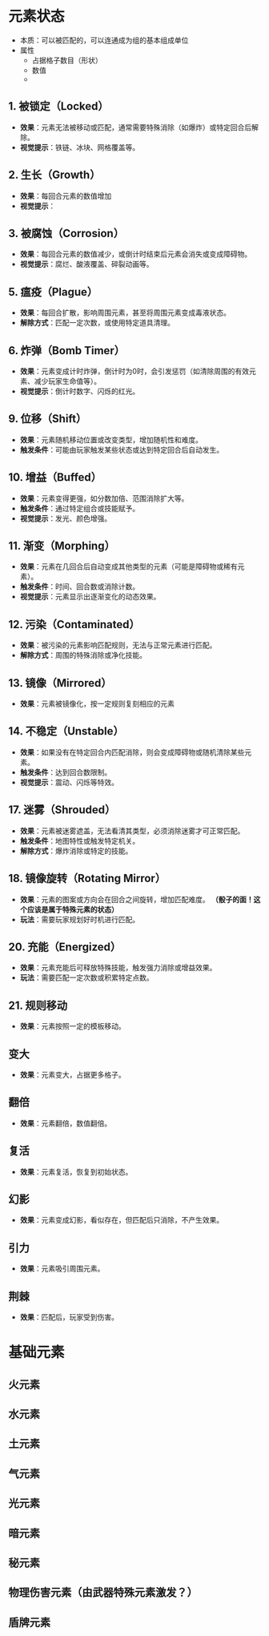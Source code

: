 # 元素状态
- 本质：可以被匹配的，可以连通成为组的基本组成单位
- 属性
  - 占据格子数目（形状）
  - 数值
  - 

## 1. 被锁定（Locked）
- **效果**：元素无法被移动或匹配，通常需要特殊消除（如爆炸）或特定回合后解除。
- **视觉提示**：铁链、冰块、网格覆盖等。
## 2. 生长（Growth）
- **效果**：每回合元素的数值增加
- **视觉提示**：
## 3. 被腐蚀（Corrosion）
- **效果**：每回合元素的数值减少，或倒计时结束后元素会消失或变成障碍物。
- **视觉提示**：腐烂、酸液覆盖、碎裂动画等。
## 5. 瘟疫（Plague）
- **效果**：每回合扩散，影响周围元素，甚至将周围元素变成毒液状态。
- **解除方式**：匹配一定次数，或使用特定道具清理。
## 6. 炸弹（Bomb Timer）
- **效果**：元素变成计时炸弹，倒计时为0时，会引发惩罚（如清除周围的有效元素、减少玩家生命值等）。
- **视觉提示**：倒计时数字、闪烁的红光。
## 9. 位移（Shift）
- **效果**：元素随机移动位置或改变类型，增加随机性和难度。
- **触发条件**：可能由玩家触发某些状态或达到特定回合后自动发生。
## 10. 增益（Buffed）
- **效果**：元素变得更强，如分数加倍、范围消除扩大等。
- **触发条件**：通过特定组合或技能赋予。
- **视觉提示**：发光、颜色增强。
## 11. 渐变（Morphing）
- **效果**：元素在几回合后自动变成其他类型的元素（可能是障碍物或稀有元素）。
- **触发条件**：时间、回合数或消除计数。
- **视觉提示**：元素显示出逐渐变化的动态效果。
## 12. 污染（Contaminated）
- **效果**：被污染的元素影响匹配规则，无法与正常元素进行匹配。
- **解除方式**：周围的特殊消除或净化技能。
## 13. 镜像（Mirrored）
- **效果**：元素被镜像化，按一定规则复刻相应的元素
## 14. 不稳定（Unstable）
- **效果**：如果没有在特定回合内匹配消除，则会变成障碍物或随机清除某些元素。
- **触发条件**：达到回合数限制。
- **视觉提示**：震动、闪烁等特效。
## 17. 迷雾（Shrouded）
- **效果**：元素被迷雾遮盖，无法看清其类型，必须消除迷雾才可正常匹配。
- **触发条件**：地图特性或触发特定机关。
- **解除方式**：爆炸消除或特定的技能。
## 18. 镜像旋转（Rotating Mirror）
- **效果**：元素的图案或方向会在回合之间旋转，增加匹配难度。 **（骰子的面！这个应该是属于特殊元素的状态）**
- **玩法**：需要玩家规划好时机进行匹配。
## 20. 充能（Energized）
- **效果**：元素充能后可释放特殊技能，触发强力消除或增益效果。
- **玩法**：需要匹配一定次数或积累特定点数。
## 21. 规则移动
- **效果**：元素按照一定的模板移动。
## 变大
- **效果**：元素变大，占据更多格子。
## 翻倍
- **效果**：元素翻倍，数值翻倍。
## 复活
- **效果**：元素复活，恢复到初始状态。
## 幻影
- **效果**：元素变成幻影，看似存在，但匹配后只消除，不产生效果。
## 引力
- **效果**：元素吸引周围元素。
## 荆棘
- **效果**：匹配后，玩家受到伤害。


# 基础元素
## 火元素
## 水元素
## 土元素
## 气元素
## 光元素
## 暗元素
## 秘元素
## 物理伤害元素（由武器特殊元素激发？）
## 盾牌元素 
